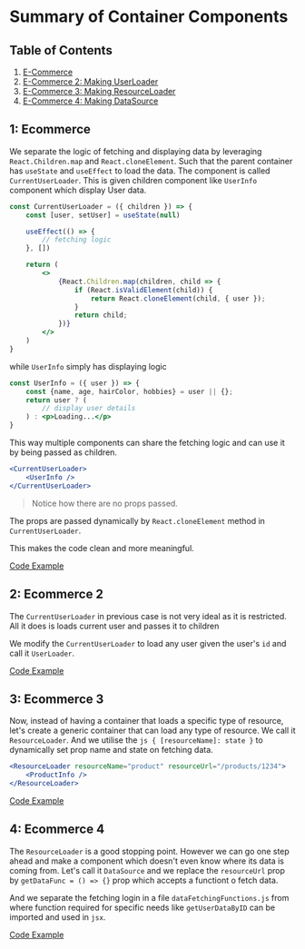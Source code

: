 # Summary of Container Components

## Table of Contents
1. [E-Commerce](#1-ecommerce)
2. [E-Commerce 2: Making UserLoader](#2-ecommerce-2)
3. [E-Commerce 3: Making ResourceLoader](#3-ecommerce-3)
4. [E-Commerce 4: Making DataSource](#4-ecommerce-4)

## 1: Ecommerce
We separate the logic of fetching and displaying data by leveraging `React.Children.map` and `React.cloneElement`. Such that the parent container has `useState` and `useEffect` to load the data. The component is called `CurrentUserLoader`. This is given children component like `UserInfo` component which display User data.

```jsx
const CurrentUserLoader = ({ children }) => {
    const [user, setUser] = useState(null)

    useEffect(() => {
        // fetching logic
    }, [])

    return (
        <>
            {React.Children.map(children, child => {
                if (React.isValidElement(child)) {
                    return React.cloneElement(child, { user });
                }
                return child;
            })}
        </>
    )
}
```
while `UserInfo` simply has displaying logic
```jsx
const UserInfo = ({ user }) => {
    const {name, age, hairColor, hobbies} = user || {};
    return user ? (
        // display user details
    ) : <p>Loading...</p>
}
```
This way multiple components can share the fetching logic and can use it by being passed as children.
```jsx
<CurrentUserLoader>
    <UserInfo />
</CurrentUserLoader>
```
>Notice how there are no props passed.

The props are passed dynamically by `React.cloneElement` method in `CurrentUserLoader`.

This makes the code clean and more meaningful.

[Code Example](ecommerce/README.md)

## 2: Ecommerce 2
The `CurrentUserLoader` in previous case is not very ideal as it is restricted. All it does is loads current user and passes it to children

We modify the `CurrentUserLoader` to load any user given the user's `id` and call it `UserLoader`.

[Code Example](ecommerce/README.md#making-userloader)

## 3: Ecommerce 3
Now, instead of having a container that loads a specific type of resource, let's create a generic container that can load any type of resource. We call it `ResourceLoader`. And we utilise the `js { [resourceName]: state }` to dynamically set prop name and state on fetching data.

```jsx
<ResourceLoader resourceName="product" resourceUrl="/products/1234">
    <ProductInfo />
</ResourceLoader>
```

[Code Example](ecommerce/README.md#making-resource-loader)

## 4: Ecommerce 4
The `ResourceLoader` is a good stopping point. However we can go one step ahead and make a component which doesn't even know where its data is coming from. Let's call it `DataSource` and we replace the `resourceUrl` prop by `getDataFunc = () => {}` prop which accepts a functiont o fetch data.

And we separate the fetching login in a file `dataFetchingFunctions.js` from where function required for specific needs like `getUserDataByID` can be imported and used in `jsx`.

[Code Example](ecommerce/README.md#making-datasource)